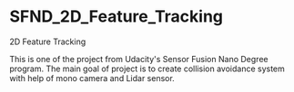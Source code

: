 # SFND_2D_Feature_Tracking
2D Feature Tracking

This is one of the project from Udacity's Sensor Fusion Nano Degree program. The main goal of project is to create collision avoidance system with help of mono camera and Lidar sensor.
